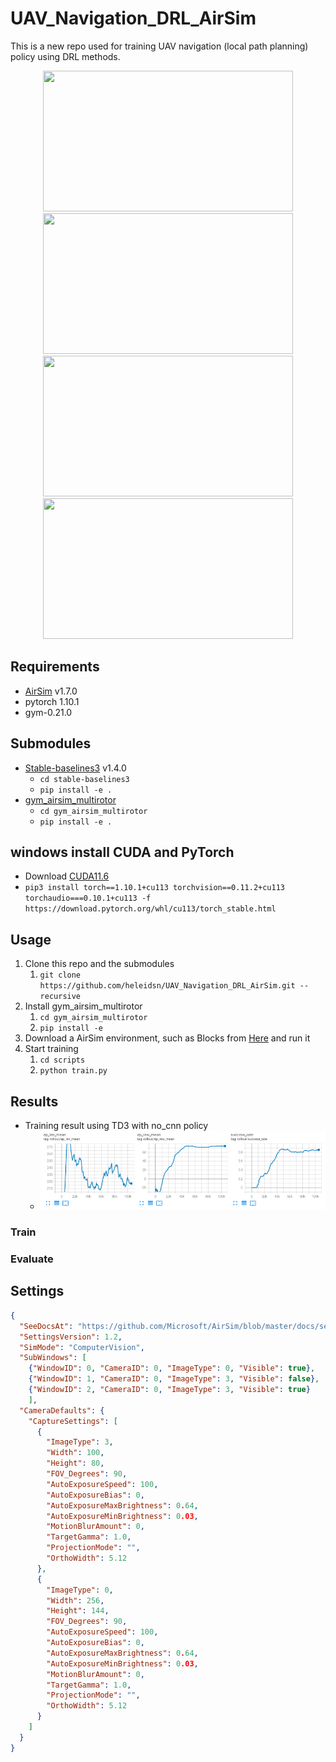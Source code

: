 # UAV_Navigation_DRL_AirSim

This is a new repo used for training UAV navigation (local path planning) policy using DRL methods.

<p align="center">
  <img src="resources/figures/result_3d_NH_simple_dynamics.gif" width = "400" height = "225"/>
  <img src="resources/figures/result_3d_NH_multirotor.gif" width = "400" height = "225"/>
  <img src="resources/figures/sim_city_fixed_wing.gif" width = "400" height = "225"/>
  <img src="resources/figures/sim_city_flapping_5hz.gif" width = "400" height = "225"/>
</p>

## Requirements

- [AirSim](https://microsoft.github.io/AirSim/) v1.7.0
- pytorch 1.10.1
- gym-0.21.0

## Submodules

- [Stable-baselines3](https://github.com/heleidsn/stable-baselines3) v1.4.0
  - `cd stable-baselines3`
  - `pip install -e .`
- [gym_airsim_multirotor](https://github.com/heleidsn/gym_airsim_multirotor)
  - `cd gym_airsim_multirotor`
  - `pip install -e .`

## windows install CUDA and PyTorch

- Download [CUDA11.6](https://developer.nvidia.com/cuda-downloads?target_os=Windows&target_arch=x86_64&target_version=10&target_type=exe_local)
- `pip3 install torch==1.10.1+cu113 torchvision==0.11.2+cu113 torchaudio===0.10.1+cu113 -f https://download.pytorch.org/whl/cu113/torch_stable.html`

## Usage

1. Clone this repo and the submodules
   1. `git clone https://github.com/heleidsn/UAV_Navigation_DRL_AirSim.git --recursive`
2. Install gym_airsim_multirotor
   1. `cd gym_airsim_multirotor`
   2. `pip install -e`
3. Download a AirSim environment, such as Blocks from [Here](https://github.com/microsoft/AirSim/releases/tag/v1.6.0-windows) and run it
4. Start training
   1. `cd scripts`
   2. `python train.py`

## Results

- Training result using TD3 with no_cnn policy
  - ![](resources/figures/training_result_simple_no_cnn.png)

### Train

### Evaluate

## Settings

```json
{
  "SeeDocsAt": "https://github.com/Microsoft/AirSim/blob/master/docs/settings.md",
  "SettingsVersion": 1.2,
  "SimMode": "ComputerVision",
  "SubWindows": [
    {"WindowID": 0, "CameraID": 0, "ImageType": 0, "Visible": true},
    {"WindowID": 1, "CameraID": 0, "ImageType": 3, "Visible": false},
    {"WindowID": 2, "CameraID": 0, "ImageType": 3, "Visible": true}
    ],
  "CameraDefaults": {
    "CaptureSettings": [
      {
        "ImageType": 3,
        "Width": 100,
        "Height": 80,
        "FOV_Degrees": 90,
        "AutoExposureSpeed": 100,
        "AutoExposureBias": 0,
        "AutoExposureMaxBrightness": 0.64,
        "AutoExposureMinBrightness": 0.03,
        "MotionBlurAmount": 0,
        "TargetGamma": 1.0,
        "ProjectionMode": "",
        "OrthoWidth": 5.12
      },
      {
        "ImageType": 0,
        "Width": 256,
        "Height": 144,
        "FOV_Degrees": 90,
        "AutoExposureSpeed": 100,
        "AutoExposureBias": 0,
        "AutoExposureMaxBrightness": 0.64,
        "AutoExposureMinBrightness": 0.03,
        "MotionBlurAmount": 0,
        "TargetGamma": 1.0,
        "ProjectionMode": "",
        "OrthoWidth": 5.12
      }
    ]
  }
}
```
